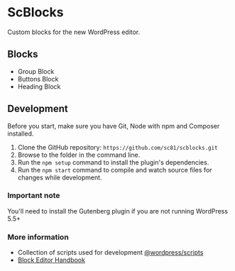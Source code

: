 # ScBlocks

Custom blocks for the new WordPress editor.

## Blocks

-  Group Block
-  Buttons Block
-  Heading Block

## Development

Before you start, make sure you have Git, Node with npm and Composer installed.

1. Clone the GitHub repository: `https://github.com/sc81/scblocks.git`
2. Browse to the folder in the command line.
3. Run the `npm setup` command to install the plugin's dependencies.
4. Run the `npm start` command to compile and watch source files for changes while development.

### Important note

You'll need to install the Gutenberg plugin if you are not running WordPress 5.5+

### More information

- Collection of scripts used for development [@wordpress/scripts](https://www.npmjs.com/package/@wordpress/scripts)
- [Block Editor Handbook](https://developer.wordpress.org/block-editor/)
